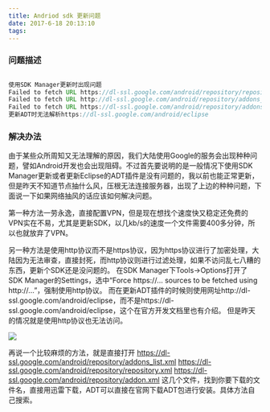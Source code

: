 ```yaml
---
title: Andriod sdk 更新问题
date: 2017-6-18 20:13:10
tags:
---
```


<h3>问题描述</h3>

```java

使用SDK Manager更新时出现问题
Failed to fetch URL https://dl-ssl.google.com/android/repository/repository-6.xml, reason: Connection to https://dl-ssl.google.com refused
Failed to fetch URL http://dl-ssl.google.com/android/repository/addons_list-1.xml, reason: Connection to http://dl-ssl.google.com refused
Failed to fetch URL https://dl-ssl.google.com/android/repository/addons_list-1.xml, reason: hostname in certificate didn't match: <dl-ssl.google.com> != <www.google.com>
更新ADT时无法解析https://dl-ssl.google.com/android/eclipse

```

<h3>解决办法</h3>

由于某些众所周知又无法理解的原因，我们大陆使用Google的服务会出现种种问题，譬如Android开发也会出现阻碍。不过首先要说明的是一般情况下使用SDK Manager更新或者更新Eclipse的ADT插件是没有问题的，我以前也能正常更新，但是昨天不知道节点抽什么风，压根无法连接服务器，出现了上边的种种问题，下面说一下如果网络抽风的话应该如何解决问题。

第一种方法一劳永逸，直接配置VPN，但是现在想找个速度快又稳定还免费的VPN实在不易，尤其是更新SDK，以几kb/s的速度一个文件需要400多分钟，所以也就放弃了VPN。

另一种方法是使用http协议而不是https协议，因为https协议进行了加密处理，大陆因为无法审查，直接封死，而http协议则进行过滤处理，如果不访问乱七八糟的东西，更新个SDK还是没问题的。
在SDK Manager下Tools->Options打开了SDK Manager的Settings，选中“Force https://… sources to be fetched using http://…”，强制使用http协议。
而在更新ADT插件的时候则使用网址http://dl-ssl.google.com/android/eclipse，而不是https://dl-ssl.google.com/android/eclipse，这个在官方开发文档里也有介绍。
但是昨天的情况就是使用http协议也无法访问。

<img src='http://d1.freep.cn/3tb_170617121117nuh3585966.png'/>

再说一个比较麻烦的方法，就是直接打开
https://dl-ssl.google.com/android/repository/addons_list.xml
https://dl-ssl.google.com/android/repository/repository.xml
https://dl-ssl.google.com/android/repository/addon.xml
这几个文件，找到你要下载的文件名，直接用迅雷下载，ADT可以直接在官网下载ADT包进行安装。具体方法自己搜索。
